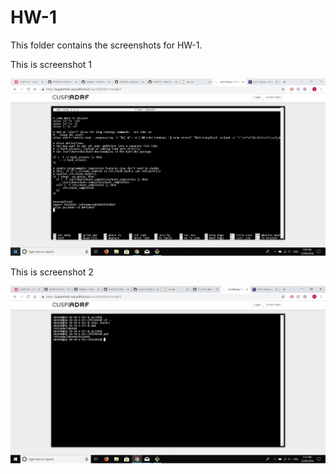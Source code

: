 # HW-1

This folder contains the screenshots for HW-1.

This is screenshot 1

![Alt text](screenshots/1.png)

This is screenshot 2

![Alt text](screenshots/2.png)

